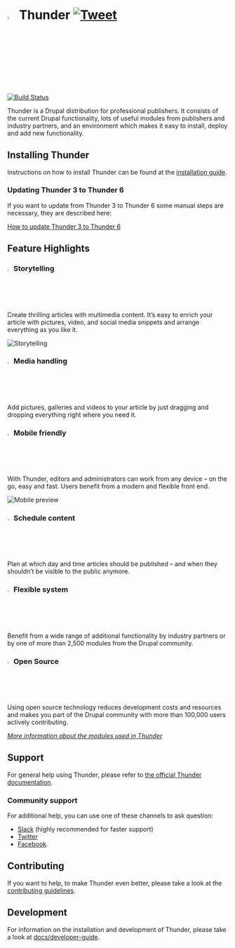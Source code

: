 # <img src="./files/images/thunder.svg?sanitize=true" alt="Thunder" width="4%"/> Thunder [![Tweet](https://img.shields.io/twitter/url/http/shields.io.svg?style=social)](https://twitter.com/intent/tweet?text=I%20just%20tried%20ThunderCMS.%20The%20CMS%20for%20professional%20publishing!&url=https://www.thunder.org&via=ThunderCoreTeam&hashtags=drupal8,publishing,ThunderCMS)

[![Build Status](https://github.com/thunder/thunder-distribution/workflows/.github/workflows/test.yml/badge.svg)](https://github.com/thunder/thunder-distribution/actions)

Thunder is a Drupal distribution for professional publishers. It consists of the current Drupal functionality, lots of
useful modules from publishers and industry partners, and an environment which makes it easy to install, deploy and add
new functionality.

## Installing Thunder

Instructions on how to install Thunder can be found at
the [installation guide](https://thunder.github.io/developer-guide/setup.html#install-thunder).

### Updating Thunder 3 to Thunder 6

If you want to update from Thunder 3 to Thunder 6 some manual steps are necessary, they are described here:

[How to update Thunder 3 to Thunder 6](https://thunder.github.io/developer-guide/migration/migrate-3-6.html)

## Feature Highlights

### <img src="./files/images/story_fireplace_b.png" alt="Storytelling" width="2%"/> Storytelling

Create thrilling articles with multimedia content. It’s easy to enrich your article with pictures, video, and social
media snippets and arrange everything as you like it.

![Storytelling](./files/images/storytelling.png)

### <img src="./files/images/media_handling_b_0.png" alt="Storytelling" width="2%"/> Media handling

Add pictures, galleries and videos to your article by just dragging and dropping everything right where you need it.

### <img src="./files/images/mobile_friendly_e_0.png" alt="Storytelling" width="2%"/> Mobile friendly

With Thunder, editors and administrators can work from any device – on the go, easy and fast. Users benefit from a
modern and flexible front end.

![Mobile preview](./files/images/mobile.png)

### <img src="./files/images/schedule_content_g_0.png" alt="Storytelling" width="2%"/> Schedule content

Plan at which day and time articles should be published – and when they shouldn’t be visible to the public anymore.

### <img src="./files/images/flexible_system_b_0.png" alt="Storytelling" width="2%"/> Flexible system

Benefit from a wide range of additional functionality by industry partners or by one of more than 2,500 modules from the
Drupal community.

### <img src="./files/images/drupal_community_b_1.png" alt="Storytelling" width="2%"/> Open Source

Using open source technology reduces development costs and resources and makes you part of the Drupal community with
more than 100,000 users actively contributing.

*[More information about the modules used in Thunder](https://thunder.github.io/user-guide/feature-overview.html)*

## Support

For general help using Thunder, please refer to [the official Thunder documentation](https://thunder.github.io).

### Community support

For additional help, you can use one of these channels to ask question:

* [Slack](https://thunder.org/contact-us) (highly recommended for faster support)
* [Twitter](https://twitter.com/ThunderCoreTeam)
* [Facebook](https://www.facebook.com/Thunder-CMS-168018513979183/).

## Contributing

If you want to help, to make Thunder even better, please take a look at the [contributing guidelines](docs/contributing.md).

## Development

For information on the installation and development of Thunder, please take a look
at [docs/developer-guide](docs/developer-guide).

